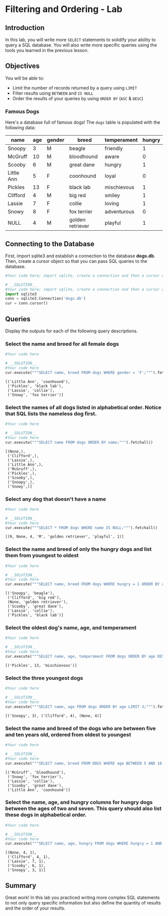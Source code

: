 
# Filtering and Ordering - Lab


## Introduction
In this lab, you will write more `SELECT` statements to solidify your ability to query a SQL database. You will also write more specific queries using the tools you learned in the previous lesson.

## Objectives
You will be able to:
* Limit the number of records returned by a query using `LIMIT`
* Filter results using `BETWEEN` and `IS NULL`
* Order the results of your queries by using `ORDER BY` (`ASC` & `DESC`)

### Famous Dogs

Here's a database full of famous dogs!  The `dogs` table is populated with the following data:

|name      |age    |gender |breed           |temperament|hungry |
|----------|-------|-------|----------------|-----------|-------|
|Snoopy    |3      |M      |beagle          |friendly   |1      |
|McGruff   |10     |M      |bloodhound      |aware      |0      |
|Scooby    |6      |M      |great dane      |hungry     |1      |
|Little Ann|5      |F      |coonhound       |loyal      |0      |
|Pickles   |13     |F      |black lab       |mischievous|1      |
|Clifford  |4      |M      |big red         |smiley     |1      |
|Lassie    |7      |F      |collie          |loving     |1      |
|Snowy     |8      |F      |fox terrier     |adventurous|0      |
|NULL      |4      |M      |golden retriever|playful    |1      |

## Connecting to the Database

First, import sqlite3 and establish a connection to the database **dogs.db**. Then, create a cursor object so that you can pass SQL queries to the database.


```python
#Your code here; import sqlite, create a connection and then a cursor object.
```


```python
# __SOLUTION__ 
#Your code here; import sqlite, create a connection and then a cursor object.
import sqlite3
conn = sqlite3.Connection('dogs.db')
cur = conn.cursor()
```

 

## Queries

Display the outputs for each of the following query descriptions.

### Select the name and breed for all female dogs


```python
#Your code here
```


```python
# __SOLUTION__ 
#Your code here
cur.execute("""SELECT name, breed FROM dogs WHERE gender = 'F';""").fetchall()
```




    [('Little Ann', 'coonhound'),
     ('Pickles', 'black lab'),
     ('Lassie', 'collie'),
     ('Snowy', 'fox terrier')]



### Select the names of all dogs listed in alphabetical order.  Notice that SQL lists the nameless dog first.


```python
#Your code here
```


```python
# __SOLUTION__ 
#Your code here
cur.execute("""SELECT name FROM dogs ORDER BY name;""").fetchall()
```




    [(None,),
     ('Clifford',),
     ('Lassie',),
     ('Little Ann',),
     ('McGruff',),
     ('Pickles',),
     ('Scooby',),
     ('Snoopy',),
     ('Snowy',)]



### Select any dog that doesn't have a name


```python
#Your code here
```


```python
# __SOLUTION__ 
#Your code here
cur.execute("""SELECT * FROM dogs WHERE name IS NULL;""").fetchall()
```




    [(9, None, 4, 'M', 'golden retriever', 'playful', 1)]



### Select the name and breed of only the hungry dogs and list them from youngest to oldest


```python
#Your code here
```


```python
# __SOLUTION__ 
#Your code here
cur.execute("""SELECT name, breed FROM dogs WHERE hungry = 1 ORDER BY age;""").fetchall()
```




    [('Snoopy', 'beagle'),
     ('Clifford', 'big red'),
     (None, 'golden retriever'),
     ('Scooby', 'great dane'),
     ('Lassie', 'collie'),
     ('Pickles', 'black lab')]



### Select the oldest dog's name, age, and temperament


```python
#Your code here
```


```python
# __SOLUTION__ 
#Your code here
cur.execute("""SELECT name, age, temperament FROM dogs ORDER BY age DESC LIMIT 1;""").fetchall()
```




    [('Pickles', 13, 'mischievous')]



### Select the three youngest dogs


```python
#Your code here
```


```python
# __SOLUTION__ 
#Your code here
cur.execute("""SELECT name, age FROM dogs ORDER BY age LIMIT 3;""").fetchall()
```




    [('Snoopy', 3), ('Clifford', 4), (None, 4)]



### Select the name and breed of the dogs who are between five and ten years old, ordered from oldest to youngest


```python
#Your code here
```


```python
# __SOLUTION__ 
#Your code here
cur.execute("""SELECT name, breed FROM DOGS WHERE age BETWEEN 5 AND 10 ORDER BY age DESC;""").fetchall()
```




    [('McGruff', 'bloodhound'),
     ('Snowy', 'fox terrier'),
     ('Lassie', 'collie'),
     ('Scooby', 'great dane'),
     ('Little Ann', 'coonhound')]



### Select the name, age, and hungry columns for hungry dogs between the ages of two and seven.  This query should also list these dogs in alphabetical order.


```python
#Your code here
```


```python
# __SOLUTION__ 
#Your code here
cur.execute("""SELECT name, age, hungry FROM dogs WHERE hungry = 1 AND age BETWEEN 2 AND 7 ORDER BY name;""").fetchall()
```




    [(None, 4, 1),
     ('Clifford', 4, 1),
     ('Lassie', 7, 1),
     ('Scooby', 6, 1),
     ('Snoopy', 3, 1)]



## Summary

Great work! In this lab you practiced writing more complex SQL statements to not only query specific information but also define the quantity of results and the order of your results. 

